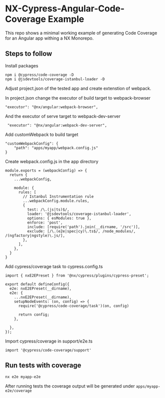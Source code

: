 # NX-Cypress-Angular-Code-Coverage Example

This repo shows a minimal working example of generating Code Coverage for an Angular app withing a NX Monorepo.



## Steps to follow

Install packages

```
npm i @cypress/code-coverage -D
npm i @jsdevtools/coverage-istanbul-loader -D
```

Adjust project.json of the tested app and create extenstion of webpack.

In project.json change the executor of build target to webpack-browser

```
"executor": "@nx/angular:webpack-browser",
```

And the executor of serve target to webpack-dev-server

```
 "executor": "@nx/angular:webpack-dev-server",
```

Add customWebpack to build target

```
"customWebpackConfig": {
    "path": "apps/myapp/webpack.config.js"
}
```

Create webpack.config.js in the app directory

```
module.exports = (webpackConfig) => {
  return {
    ...webpackConfig,

    module: {
      rules: [
        // Istanbul Instrumentation rule
        ...webpackConfig.module.rules,
        {
          test: /\.(js|ts)$/,
          loader: '@jsdevtools/coverage-istanbul-loader',
          options: { esModules: true },
          enforce: 'post',
          include: [require('path').join(__dirname, '/src')],
          exclude: [/\.(e2e|spec|cy)\.ts$/, /node_modules/, /(ngfactory|ngstyle)\.js/],
        },
      ],
    },
  }
}
```

Add cypress/coverage task to cypress.config.ts

```
import { nxE2EPreset } from '@nx/cypress/plugins/cypress-preset';

export default defineConfig({
  e2e: nxE2EPreset(__dirname),
  e2e: {
    ...nxE2EPreset(__dirname),
    setupNodeEvents: (on, config) => {
      require('@cypress/code-coverage/task')(on, config)

      return config;
    },

  },
});
```

Import cypress/coverage in support/e2e.ts

```
import '@cypress/code-coverage/support'
```

## Run tests with coverage

```
nx e2e myapp-e2e
```
After running tests the coverage output will be generated under ```apps/myapp-e2e/coverage```
